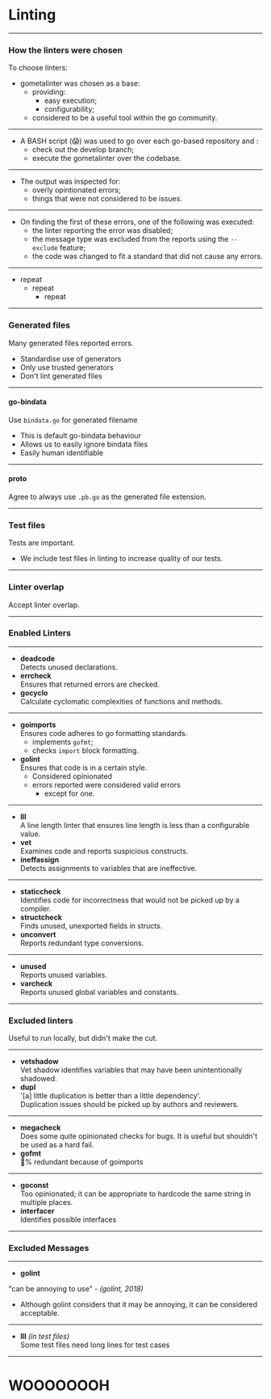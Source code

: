 # Linting

---

### How the linters were chosen
To choose linters:
- gometalinter was chosen as a base:
	- providing:
		- easy execution;
		- configurability;
	- considered to be a useful tool within the go community.

--- 

- A BASH script (😱) was used to go over each go-based repository and :
	- check out the develop branch;
	- execute the gometalinter over the codebase.

---

- The output was inspected for:
	- overly opintionated errors;
	- things that were not considered to be issues. 

---

- On finding the first of these errors, one of the following was executed:
	- the linter reporting the error was disabled;
	- the message type was excluded from the reports using the `--exclude` feature;
	- the code was changed to fit a standard that did not cause any errors.

---

- repeat
	- repeat
		- repeat

---

### Generated files
Many generated files reported errors.  

- Standardise use of generators
- Only use trusted generators
- Don't lint generated files

---

#### go-bindata
Use `bindata.go` for generated filename

- This is default go-bindata behaviour  
- Allows us to easily ignore bindata files
- Easily human identifiable

---

#### proto
Agree to always use `.pb.go` as the generated file extension.

---

### Test files
Tests are important. 

- We include test files in linting to increase quality of our tests.

---

### Linter overlap
Accept linter overlap.

---

### Enabled Linters

---

- **deadcode**  
Detects unused declarations.
- **errcheck**  
Ensures that returned errors are checked.
- **gocyclo**  
Calculate cyclomatic complexities of functions and methods.

---

- **goimports**  
Ensures code adheres to go formatting standards. 
	- implements `gofmt`;
	- checks `import` block formatting. 
- **golint**  
Ensures that code is in a certain style.  
	- Considered opinionated
	- errors reported were considered valid errors
		- except for one.

---

- **lll**  
A line length linter that ensures line length is less than a configurable value.
- **vet**  
Examines code and reports suspicious constructs.
- **ineffassign**  
Detects assignments to variables that are ineffective.

---

- **staticcheck**  
Identifies code for incorrectness that would not be picked up by a compiler.
- **structcheck**  
Finds unused, unexported fields in structs.
- **unconvert**  
Reports redundant type conversions.

---

- **unused**  
Reports unused variables.
- **varcheck**  
Reports unused global variables and constants.

---

### Excluded linters
Useful to run locally, but didn't make the cut.

---

- **vetshadow**  
Vet shadow identifies variables that may have been unintentionally shadowed.
- **dupl**  
'[a] little duplication is better than a little dependency'.  
Duplication issues should be picked up by authors and reviewers. 

---

- **megacheck**  
Does some quite opinionated checks for bugs. It is useful but shouldn't be used as a hard fail.
- **gofmt**  
💯% redundant because of goimports

---

- **goconst**  
Too opinionated; it can be appropriate to hardcode the same string in multiple places.
- **interfacer**  
Identifies possible interfaces

---

### Excluded Messages

---

- **golint**

"can be annoying to use" - _(golint, 2018)_

- Although golint considers that it may be annoying, it can be considered acceptable.

---

- **lll** _(in test files)_  
Some test files need long lines for test cases

---

# WOOOOOOOH